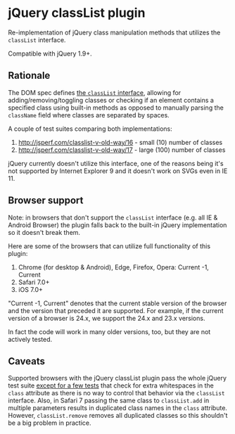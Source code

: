 # jQuery classList plugin

Re-implementation of jQuery class manipulation methods that utilizes the `classList` interface.

Compatible with jQuery 1.9+.

## Rationale

The DOM spec defines [the `classList` interface](https://dom.spec.whatwg.org/#dom-element-classlist), allowing for adding/removing/toggling classes or checking if an element contains a specified class using built-in methods as opposed to manually parsing the `className` field where classes are separated by spaces.

A couple of test suites comparing both implementations:

1. http://jsperf.com/classlist-v-old-way/16 - small (10) number of classes
2. http://jsperf.com/classlist-v-old-way/17 - large (100) number of classes

jQuery currently doesn't utilize this interface, one of the reasons being it's not supported by Internet Explorer 9 and it doesn't work on SVGs even in IE 11.

## Browser support

Note: in browsers that don't support the `classList` interface (e.g. all IE & Android Browser) the plugin falls back to the built-in jQuery implementation so it doesn't break them.

Here are some of the browsers that can utilize full functionality of this plugin:

1. Chrome (for desktop & Android), Edge, Firefox, Opera: Current -1, Current
2. Safari 7.0+
3. iOS 7.0+

"Current -1, Current" denotes that the current stable version of the browser and the version that preceded it are supported. For example, if the current version of a browser is 24.x, we support the 24.x and 23.x versions.

In fact the code will work in many older versions, too, but they are not actively tested.

## Caveats

Supported browsers with the jQuery classList plugin pass the whole jQuery test suite [except for a few tests](https://github.com/mzgol/jquery/commit/b4385d246b3cb1056b22dd4d0b8a1c1209031824) that check for extra
whitespaces in the `class` attribute as there is no way to control that behavior via the `classList` interface. Also, in Safari 7 passing the same class to `classList.add` in multiple parameters results in duplicated class names in the `class` attribute. However, `classList.remove` removes all duplicated classes so this shouldn't be a big problem in practice.
